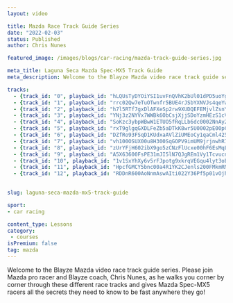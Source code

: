 ```yaml
---
layout: video

title: Mazda Race Track Guide Series
date: "2022-02-03"
status: Published
author: Chris Nunes

featured_image: /images/blogs/car-racing/mazda-track-guide-series.jpg

meta_title: Laguna Seca Mazda Spec-MX5 Track Guide
meta_description: Welcome to the Blayze Mazda video race track guide series.  Please join Mazda pro racer and Blayze coach, Chris Nunes, as he walks you corner by corner through these different race tracks and gives Mazda Spec-MX5 racers all the secrets they need to know to be fast anywhere they go!

tracks:
  - {track_id: "0", playback_id: "hLQUsTyDYOiYSI1uvFnQVhK2bUl01dPD5uoYgXs00PXUE", lesson_name: "Laguna Seca Mazda Spec-MX5 Track Guide", lesson_desc: "Join Blayze coach and Mazda pro racer, Chris Nunes, as he walks drivers through a fast lap around Laguna Seca Raceway when driving a Mazda Spec-MX5 racecar.<br/><br/>Chris guides Mazda racers corner by corner to this historic race track. Learn how to perfect the Corkscrew so you can dominate the competition.<br/><br/>Want to really take your driving to the next level? At Blayze you can send your onboard video to a pro coach like Chris Nunes and have them review your video and send back an in-depth turn by turn analysis of your driving. You'll learn specifically where you can improve your driving to improve!<br/><br/>To learn more about working 1 on 1 with your new Blayze racecar coach today <a href='https://blayze.io/pricing'>click here</a>."}
  - {track_id: "1", playback_id: "rrc02Qw7eTuOTwnfr5BUE4rJSbYXNVJs4qeYwkY1KwqU", lesson_name: "Portland Mazda Spec-MX5 Track Guide", lesson_desc: "Join Blayze coach and Mazda pro racer, Chris Nunes, as he walks drivers through a fast lap around the beautiful and fun Portland Raceway.<br/><br/>Want to really take your driving to the next level?  At Blayze you can send your onboard video to a pro coach like Chris Nunes and have them review your video and send back an in-depth turn by turn analysis of your driving. You'll learn specifically where you can improve your driving to improve!<br/><br/>To learn more about working 1 on 1 with your new Blayze racecar coach today [click here](https://blayze.io/pricing).<br/><br/>Also, a special thank you to Tim Wise from [Driver Monitor](https://www.drivermonitor.app) for allowing us to use his video for this track guide!"}
  - {track_id: "2", playback_id: "h7l5RTf7gxDlAFXeSp2rw9XUDQEFEMjvlZsnYW8fVUM", lesson_name: "Roebling Road Mazda Spec-MX5 Track Guide", lesson_desc: "Join Blayze coach and Mazda pro racer, Chris Nunes, as he walks drivers through a fast lap around Roebling Road when driving a Mazda Spec-MX5 racecar.<br /><br/>Want to really take your driving to the next level? At Blayze you can send your onboard video to a pro coach like Chris Nunes and have them review your video and send back an in-depth turn by turn analysis of your driving. You'll learn specifically where you can improve your driving to improve!<br /><br/>To learn more about working 1 on 1 with your new Blayze racecar coach today <a href='https://blayze.io/pricing'>click here</a>."}
  - {track_id: "3", playback_id: "YNj3z2NYVx7WWBk6ObCsjXjjSDoYzmHEzS1cVjIRobI", lesson_name: "Circuit of the Americas Mazda Spec-MX5 Track Guide", lesson_desc: "Join Blayze coach and Mazda pro racer, Chris Nunes, as he walks drivers through a fast lap around COTA!<br/><br/>Want to really take your driving to the next level? At Blayze you can send your onboard video to a pro coach like Chris Nunes and have them review your video and send back an in-depth turn by turn analysis of your driving. You'll learn specifically where you can improve your driving to improve!<br/><br/>To learn more about working 1 on 1 with your new Blayze racecar coach today <a href='https://blayze.io/pricing'>click here</a>."}
  - {track_id: "4", playback_id: "SoKzc3ybpWBwW1ETUO5fRqLLb6dc0002NnAy2lfOKO02gs", lesson_name: "Mid Ohio Mazda Spec-MX5 Track Guide", lesson_desc: "Join Blayze coach and Mazda pro racer, Chris Nunes, as he walks drivers through a fast lap around Mid Ohio.<br/><br/>Want to really take your driving to the next level? At Blayze you can send your onboard video to a pro coach like Chris Nunes and have them review your video and send back an in-depth turn by turn analysis of your driving. You'll learn specifically where you can improve your driving to improve!<br/><br/>To learn more about working 1 on 1 with your new Blayze racecar coach today <a href='https://blayze.io/pricing'>click here</a>."}
  - {track_id: "5", playback_id: "rxT9glgqGXDLFeZb5aDTkK8wr5U0002pE00pCsBMHDK4BU", lesson_name: "Virginia International Raceway Mazda Spec-MX5 Track Guide", lesson_desc: "Join Blayze coach and Mazda pro racer, Chris Nunes, as he walks drivers through a fast lap around Virginia International Raceway when driving a Mazda Spec-MX5 racecar.<br /><br />Learn all of Chris' secrets to each corner around this high speed drivers favorite!  <br /><br />Want to really take your driving to the next level?  At Blayze you can send your onboard video to a pro coach like Chris Nunes and have them review your video and send back an in-depth turn by turn analysis of your driving. You'll learn specifically where you can improve your driving to improve!<br /><br />To learn more about working 1 on 1 with your new Blayze racecar coach today <a href='https://blayze.io/pricing'>click here</a>."}
  - {track_id: "6", playback_id: "DZfRo93FSqD1KUdxaAVlZiUMEoCy1qaCml425BvEqgY", lesson_name: "Buttonwillow Raceway Mazda Spec-MX5 Track Guide", lesson_desc: "Join Blayze coach and Mazda pro racer, Chris Nunes, as he walks drivers through a fast lap around Buttonwillow Raceway when driving a Mazda Spec-MX5 racecar.<br/><br/>Chris guides Mazda racers corner by corner to this highly technical race track.<br/><br/>Want to really take your driving to the next level?  At Blayze you can send your onboard video to a pro coach like Chris Nunes and have them review your video and send back an in-depth turn by turn analysis of your driving. You'll learn specifically where you can improve your driving to improve!<br/><br/>To learn more about working 1 on 1 with your new Blayze racecar coach today <a href='https://blayze.io/pricing'>click here</a>."}
  - {track_id: "7", playback_id: "vh100OSUX00u8H300SqGOPV9imUM9jrjnwhR7d3zUTYGks", lesson_name: "Road America Mazda Spec-MX5 Track Guide", lesson_desc: "Join Blayze coach and Mazda pro racer, Chris Nunes, as he walks drivers through a fast lap around the high speed, drivers favorite, race track at Road America.<br/><br/>Want to really take your driving to the next level?  At Blayze you can send your onboard video to a pro coach like Chris Nunes and have them review your video and send back an in-depth turn by turn analysis of your driving.  You'll learn specifically where you can improve your driving to improve!<br/><br/>To learn more about working 1 on 1 with your new Blayze racecar coach today <a href='https://blayze.io/pricing'>click here</a>."}
  - {track_id: "8", playback_id: "zUrYFjH602ibX9go5zCNzFlUcxe00hF6EsMqLca8SlByk", lesson_name: "Road Atlanta Mazda Spec-MX5 Track Guide", lesson_desc: "Join Blayze coach and Mazda pro racer, Chris Nunes, as he walks drivers through a fast lap around Road Atlanta when driving a Mazda Spec-MX5 racecar.  Please note in this video Chris mentions a 2:40 lap time for a fast lap time.  He meant to say 1:40!<br/><br/>Chris guides Mazda racers corner by corner around Road Atlanta.  It's one of the faster race tracks in North America and one with high consequences.  Chris helps drivers know exactly where to place the car and what to execute on in each corner to be fast and safe at Road Atlanta.<br/><br/>Want to really take your driving to the next level?  At Blayze you can send your onboard video to a pro coach like Chris Nunes and have them review your video and send back an in-depth turn by turn analysis of your driving.  You'll learn specifically where you can improve your driving to improve!<br/><br/>To learn more about working 1 on 1 with your new Blayze racecar coach today <a href='https://blayze.io/pricing'>click here</a>."}
  - {track_id: "9", playback_id: "A5X63600FsPE31mJI5lN7QJgREm1Vy1Tcvucn5yw513w", lesson_name: "Sebring Raceway Mazda Spec-MX5 Track Guide", lesson_desc: "Join Blayze coach and Mazda pro racer, Chris Nunes, as he walks drivers through a fast lap around the famed and bumpy Sebring Raceway.<br/><br/>Chris guides Mazda racers corner by corner to this highly technical race track.<br/><br/>Want to really take your driving to the next level?  At Blayze you can send your onboard video to a pro coach like Chris Nunes and have them review your video and send back an in-depth turn by turn analysis of your driving.  You'll learn specifically where you can improve your driving to improve!<br/><br/>To learn more about working 1 on 1 with your new Blayze racecar coach today <a href='https://blayze.io/pricing'>click here</a>."}
  - {track_id: "10", playback_id: "1v1SxYhXy6v5rFJpotg9xkrqVEGqu4lyt3oEECs8VzY", lesson_name: "Sonoma Raceway Mazda Spec-MX5 Track Guide", lesson_desc: "Join Blayze coach and Mazda pro racer, Chris Nunes, as he walks drivers through a fast lap around Sonoma Raceway. <br/><br/>Want to really take your driving to the next level?  At Blayze you can send your onboard video to a pro coach like Chris Nunes and have them review your video and send back an in-depth turn by turn analysis of your driving.  You'll learn specifically where you can improve your driving to improve!<br/><br/>To learn more about working 1 on 1 with your new Blayze racecar coach today <a href='https://blayze.io/pricing'>click here</a>."}
  - {track_id: "11", playback_id: "HpcfGMCY5bnc00a4R1YK2CJenls200FMkmRMLmoki61lM", lesson_name: "Utah Motorsports Campus Mazda Spec-MX5 Track Guide", lesson_desc: "Join Blayze coach and Mazda pro racer, Chris Nunes, as he walks drivers through a fast lap around Utah Motorsports Campus when driving a Mazda Spec-MX5 racecar.<br/><br/>Chris guides Mazda racers corner by corner around Utah Motorsports Campus.  This track can be extremely challenging for drivers as it's flat and has very limited reference points.  Learn all of Chris' secrets to be fast at the Utah Motorsports Campus race track here!<br/><br/>Want to really take your driving to the next level?  At Blayze you can send your onboard video to a pro coach like Chris Nunes and have them review your video and send back an in-depth turn by turn analysis of your driving.  You'll learn specifically where you can improve your driving to improve!<br/><br/>To learn more about working 1 on 1 with your new Blayze racecar coach today <a href='https://blayze.io/pricing'>click here</a>."}
  - {track_id: "12", playback_id: "RDDnR600AoNnmAswAIti022Y36Pf5p01vOjhQ5wsjQeKVk", lesson_name: "Willow Springs Mazda Spec-MX5 Track Guide", lesson_desc: "Join Blayze coach and Mazda pro racer, Chris Nunes, as he walks drivers through a fast lap around Willow Springs raceway when driving a Mazda Spec-MX5 racecar.<br/><br/>Learn all of Chris' secrets to each corner around this fast and flowing race track!<br/><br/>Want to really take your driving to the next level?  At Blayze you can send your onboard video to a pro coach like Chris Nunes and have them review your video and send back an in-depth turn by turn analysis of your driving. You'll learn specifically where you can improve your driving to improve!<br/><br/>To learn more about working 1 on 1 with your new Blayze racecar coach today <a href='https://blayze.io/pricing'>click here</a>."}
  

slug: laguna-seca-mazda-mx5-track-guide

sport:
- car racing

content_type: Lessons
category:
 - courses
isPremium: false
tag: mazda
---
```


Welcome to the Blayze Mazda video race track guide series.  Please join Mazda pro racer and Blayze coach, Chris Nunes, as he walks you corner by corner through these different race tracks and gives Mazda Spec-MX5 racers all the secrets they need to know to be fast anywhere they go!




